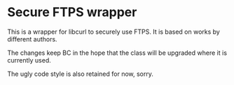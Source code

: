 # Secure FTPS wrapper

This is a wrapper for libcurl to securely use FTPS.
It is based on works by different authors.

The changes keep BC in the hope that the class will be upgraded
where it is currently used.

The ugly code style is also retained for now, sorry.
